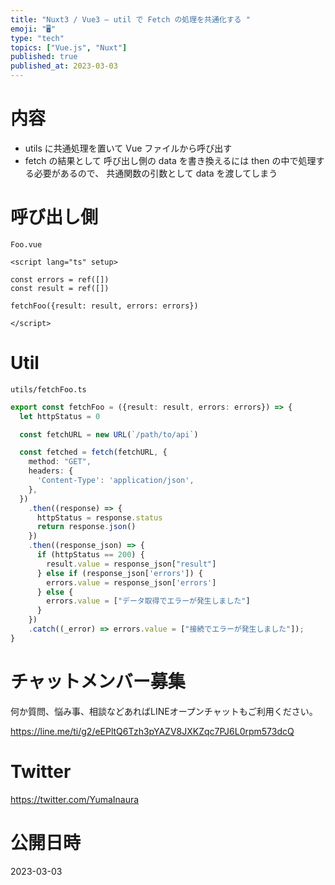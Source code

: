 ```yaml
---
title: "Nuxt3 / Vue3 – util で Fetch の処理を共通化する "
emoji: "🖥"
type: "tech"
topics: ["Vue.js", "Nuxt"]
published: true
published_at: 2023-03-03
---
```


# 内容

- utils に共通処理を置いて Vue ファイルから呼び出す
-  fetch の結果として 呼び出し側の data を書き換えるには then の中で処理する必要があるので、 共通関数の引数として data を渡してしまう

# 呼び出し側

`Foo.vue`

```vue
<script lang="ts" setup>

const errors = ref([])
const result = ref([])

fetchFoo({result: result, errors: errors})

</script>
```

# Util

`utils/fetchFoo.ts`

```ts
export const fetchFoo = ({result: result, errors: errors}) => {
  let httpStatus = 0

  const fetchURL = new URL(`/path/to/api`)

  const fetched = fetch(fetchURL, {
    method: "GET",
    headers: {
      'Content-Type': 'application/json',
    },
  })
    .then((response) => {
      httpStatus = response.status
      return response.json()
    })
    .then((response_json) => {
      if (httpStatus == 200) {
        result.value = response_json["result"]
      } else if (response_json['errors']) {
        errors.value = response_json['errors']
      } else {
        errors.value = ["データ取得でエラーが発生しました"]
      }
    })
    .catch((_error) => errors.value = ["接続でエラーが発生しました"]);
}
```


# チャットメンバー募集


何か質問、悩み事、相談などあればLINEオープンチャットもご利用ください。

https://line.me/ti/g2/eEPltQ6Tzh3pYAZV8JXKZqc7PJ6L0rpm573dcQ


# Twitter

https://twitter.com/YumaInaura


# 公開日時

2023-03-03
